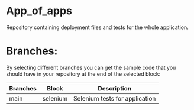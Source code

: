 # App_of_apps

Repository containing deployment files and tests for the whole application.


# Branches:
By selecting different branches you can get the sample code that you should have in your repository at the end of the selected block:

|Branches  | Block  | Description  | 
|---|---|---|
| main | selenium | Selenium tests for application |
